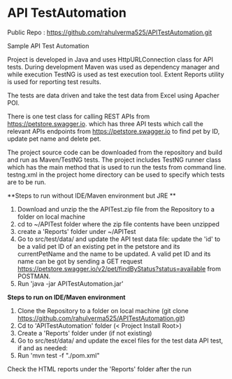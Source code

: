 # API TestAutomation

Public Repo : https://github.com/rahulverma525/APITestAutomation.git

Sample API Test Automation

Project is developed in Java and uses HttpURLConnection class for API tests.
During development Maven was used as dependency manager and while execution TestNG is used as test execution tool. 
Extent Reports utility is used for reporting test results.

The tests are data driven and take the test data from Excel using Apacher POI.

There is one test class for calling REST APIs from https://petstore.swagger.io.
which has three API tests which call the relevant APIs endpoints from https://petstore.swagger.io to find pet by ID, update pet name and delete pet.

The project source code  can be downloaded from the repository and build and run as Maven/TestNG tests.
The project includes TestNG runner class which has the main method that is used to run the tests from command line.
testng.xml in the project home directory can be used to specify which tests are to be run.



**Steps to run without IDE/Maven environment but JRE **
1) Download and unzip the the APITest.zip file from the Repository to a  folder on local machine 
2) cd to ~/APITest folder where the zip file contents have been unzipped 
3) create a 'Reports' folder under ~/APITest
4) Go to src/test/data/ and update the API test data file:  update the 'id' to be a valid pet ID of an existing pet in the petstore and its currentPetName and the name to be updated.
  A valid pet ID and its name can be got by sending a GET request https://petstore.swagger.io/v2/pet/findByStatus?status=available from POSTMAN.
5) Run 'java -jar APITestAutomation.jar'

**Steps to run on IDE/Maven environment**
1) Clone the Repository to a folder on local machine (git clone https://github.com/rahulverma525/APITestAutomation.git)
2) Cd to 'APITestAutomation' folder  (< Project Install Root>)
3) Create a 'Reports' folder under <Project Install Root> (if not existing) 
4) Go to src/test/data/ and update the excel files for the test data API test, if and as needed: 
5) Run 'mvn test -f "./pom.xml"
 
 
Check the HTML reports under the 'Reports' folder after the run
